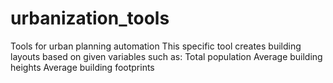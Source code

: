 # urbanization_tools
Tools for urban planning automation
This specific tool creates building layouts based on given variables such as:
Total population
Average building heights
Average building footprints

